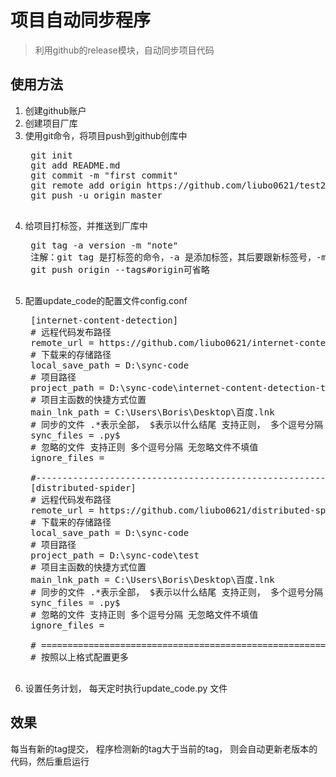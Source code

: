 项目自动同步程序
======
>利用github的release模块，自动同步项目代码

使用方法
----
1. 创建github账户
2. 创建项目厂库
3. 使用git命令，将项目push到github创库中
    <pre>
    git init
    git add README.md
    git commit -m "first commit"
    git remote add origin https://github.com/liubo0621/test2.git
    git push -u origin master
    </pre>
4. 给项目打标签，并推送到厂库中
    <pre>
    git tag -a version -m "note"
    注解：git tag 是打标签的命令，-a 是添加标签，其后要跟新标签号，-m 及后面的字符串是对该标签的注释
    git push origin --tags﻿​#origin可省略
    </pre>
5. 配置update_code的配置文件config.conf
    <pre>
    [internet-content-detection]
    # 远程代码发布路径
    remote_url = https://github.com/liubo0621/internet-content-detection/releases
    # 下载来的存储路径
    local_save_path = D:\sync-code
    # 项目路径
    project_path = D:\sync-code\internet-content-detection-test
    # 项目主函数的快捷方式位置
    main_lnk_path = C:\Users\Boris\Desktop\百度.lnk
    # 同步的文件 .*表示全部， $表示以什么结尾 支持正则， 多个逗号分隔
    sync_files = .py$
    # 忽略的文件 支持正则 多个逗号分隔 无忽略文件不填值
    ignore_files =
    
    #-----------------------------------------------------------
    [distributed-spider]
    # 远程代码发布路径
    remote_url = https://github.com/liubo0621/distributed-spider/releases
    # 下载来的存储路径
    local_save_path = D:\sync-code
    # 项目路径
    project_path = D:\sync-code\test
    # 项目主函数的快捷方式位置
    main_lnk_path = C:\Users\Boris\Desktop\百度.lnk
    # 同步的文件 .*表示全部， $表示以什么结尾 支持正则， 多个逗号分隔
    sync_files = .py$
    # 忽略的文件 支持正则 多个逗号分隔 无忽略文件不填值
    ignore_files =
    
    # ==========================================================
    # 按照以上格式配置更多
    </pre>
6. 设置任务计划， 每天定时执行update_code.py 文件

效果
--
每当有新的tag提交， 程序检测新的tag大于当前的tag， 则会自动更新老版本的代码，然后重启运行
